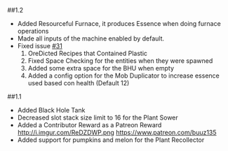 ##1.2
+ Added Resourceful Furnace, it produces Essence when doing furnace operations
+ Made all inputs of the machine enabled by default.
+ Fixed issue [#31](https://github.com/Buuz135/Industrial-Foregoing/issues/31) 
  1) OreDicted Recipes that Contained Plastic
  2) Fixed Space Checking for the entities when they were spawned
  4) Added some extra space for the BHU when empty
  5) Added a config option for the Mob Duplicator to increase essence used based con health (Default 12)

##1.1
+ Added Black Hole Tank
+ Decreased slot stack size limit to 16 for the Plant Sower
+ Added a Contributor Reward as a Patreon Reward http://i.imgur.com/ReDZDWP.png https://www.patreon.com/buuz135
+ Added support for pumpkins and melon for the Plant Recollector